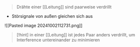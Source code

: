 > Drähte einer [[Leitung]] sind paarweise verdrillt

- Störsignale von außen gleichen sich aus

![[Pasted image 20241002112731.png]]

> [!hint] in einer [[Leitung]] ist jedes Paar anders verdrillt, um Interference untereinander zu minimieren

